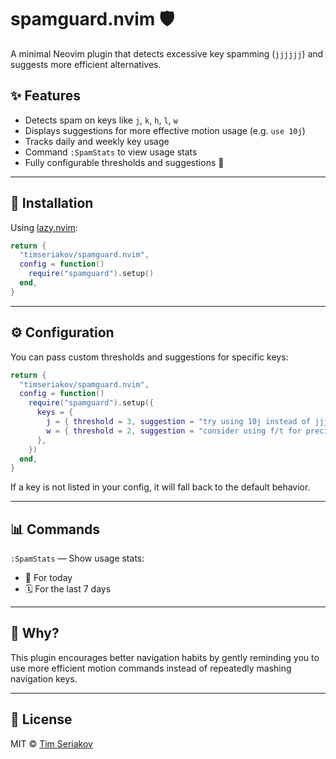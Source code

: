 # spamguard.nvim 🛡️

A minimal Neovim plugin that detects excessive key spamming (`jjjjjj`) and suggests more efficient alternatives.

## ✨ Features

- Detects spam on keys like `j`, `k`, `h`, `l`, `w`
- Displays suggestions for more effective motion usage (e.g. `use 10j`)
- Tracks daily and weekly key usage
- Command `:SpamStats` to view usage stats
- Fully configurable thresholds and suggestions 🎯

---

## 🚀 Installation

Using [lazy.nvim](https://github.com/folke/lazy.nvim):

```lua
return {
  "timseriakov/spamguard.nvim",
  config = function()
    require("spamguard").setup()
  end,
}
```

---

## ⚙️ Configuration

You can pass custom thresholds and suggestions for specific keys:

```lua
return {
  "timseriakov/spamguard.nvim",
  config = function()
    require("spamguard").setup({
      keys = {
        j = { threshold = 3, suggestion = "try using 10j instead of jjj" },
        w = { threshold = 2, suggestion = "consider using f/t for precision" },
      },
    })
  end,
}
```

If a key is not listed in your config, it will fall back to the default behavior.

---

## 📊 Commands

`:SpamStats` — Show usage stats:

- 📅 For today
- 🗓️ For the last 7 days

---

## 🧠 Why?

This plugin encourages better navigation habits by gently reminding you to use more efficient motion commands instead of repeatedly mashing navigation keys.

---

## 📄 License

MIT © [Tim Seriakov](https://github.com/timseriakov)
